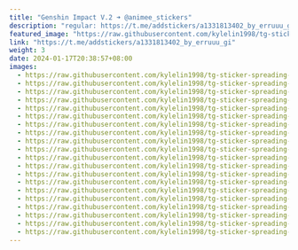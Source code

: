 ```yaml
---
title: "Genshin Impact V.2 ➜ @animee_stickers"
description: "regular: https://t.me/addstickers/a1331813402_by_erruuu_gi"
featured_image: "https://raw.githubusercontent.com/kylelin1998/tg-sticker-spreading-worldwide-images/main/img/2520f591-e02e-4559-b44b-22a7d0b7c424.jpg"
link: "https://t.me/addstickers/a1331813402_by_erruuu_gi"
weight: 3
date: 2024-01-17T20:38:57+08:00
images:
  - https://raw.githubusercontent.com/kylelin1998/tg-sticker-spreading-worldwide-images/main/img/2520f591-e02e-4559-b44b-22a7d0b7c424.jpg
  - https://raw.githubusercontent.com/kylelin1998/tg-sticker-spreading-worldwide-images/main/img/c2be1243-af4a-4894-8dfd-b6ef229c4cbe.jpg
  - https://raw.githubusercontent.com/kylelin1998/tg-sticker-spreading-worldwide-images/main/img/4c1f082c-c44d-4f98-af94-5428f84f6899.jpg
  - https://raw.githubusercontent.com/kylelin1998/tg-sticker-spreading-worldwide-images/main/img/f785caae-b8fd-4b56-ac50-7e8204f483d1.jpg
  - https://raw.githubusercontent.com/kylelin1998/tg-sticker-spreading-worldwide-images/main/img/f50359d9-f72a-443b-8bd4-5e4ca1676a9e.jpg
  - https://raw.githubusercontent.com/kylelin1998/tg-sticker-spreading-worldwide-images/main/img/8934d31b-360a-4b4d-84da-c35cb2438bc3.jpg
  - https://raw.githubusercontent.com/kylelin1998/tg-sticker-spreading-worldwide-images/main/img/445f657a-a47e-42c8-9885-51ecade8dfc3.jpg
  - https://raw.githubusercontent.com/kylelin1998/tg-sticker-spreading-worldwide-images/main/img/9c8dc0fc-8c67-4fe4-a5da-ac968893da4f.jpg
  - https://raw.githubusercontent.com/kylelin1998/tg-sticker-spreading-worldwide-images/main/img/789f2897-329a-4daf-b15b-7a6a4725b2f9.jpg
  - https://raw.githubusercontent.com/kylelin1998/tg-sticker-spreading-worldwide-images/main/img/ea5194df-10a9-4159-aad4-714c86cc227f.jpg
  - https://raw.githubusercontent.com/kylelin1998/tg-sticker-spreading-worldwide-images/main/img/4e4096af-dcd4-43b1-984e-1630e3eb970c.jpg
  - https://raw.githubusercontent.com/kylelin1998/tg-sticker-spreading-worldwide-images/main/img/726642a4-b45e-424b-b01d-30a418919d1f.jpg
  - https://raw.githubusercontent.com/kylelin1998/tg-sticker-spreading-worldwide-images/main/img/e75161b5-5188-4d98-a9d1-1f388be454f9.jpg
  - https://raw.githubusercontent.com/kylelin1998/tg-sticker-spreading-worldwide-images/main/img/344c59ec-963e-42a2-9d28-8862633ba982.jpg
  - https://raw.githubusercontent.com/kylelin1998/tg-sticker-spreading-worldwide-images/main/img/78cbfbe9-6207-4fc6-9f19-c107cb4a1ddf.jpg
  - https://raw.githubusercontent.com/kylelin1998/tg-sticker-spreading-worldwide-images/main/img/137bc8a9-f854-4dbc-80db-44982f9c8d52.jpg
  - https://raw.githubusercontent.com/kylelin1998/tg-sticker-spreading-worldwide-images/main/img/a023ed5c-1ea2-4087-a6de-2b70985a0d15.jpg
  - https://raw.githubusercontent.com/kylelin1998/tg-sticker-spreading-worldwide-images/main/img/78a8ed6f-42bd-44f7-886b-1e65005897d5.jpg
  - https://raw.githubusercontent.com/kylelin1998/tg-sticker-spreading-worldwide-images/main/img/2de5d150-c35b-4346-ad17-4714b00ce795.jpg
  - https://raw.githubusercontent.com/kylelin1998/tg-sticker-spreading-worldwide-images/main/img/4ccedd57-c006-4eca-b2fc-66606bce46a1.jpg
---
```

